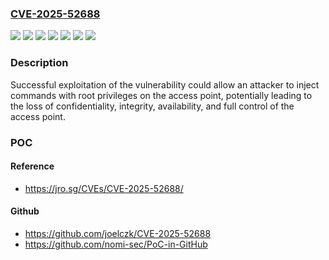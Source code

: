 ### [CVE-2025-52688](https://cve.mitre.org/cgi-bin/cvename.cgi?name=CVE-2025-52688)
![](https://img.shields.io/static/v1?label=Product&message=OmniAccess%20Stellar%20Products&color=blue)
![](https://img.shields.io/static/v1?label=Version&message=AP1100%20AWOS%20versions%205.0.2%20GA%20and%20earlier%20&color=brightgreen)
![](https://img.shields.io/static/v1?label=Version&message=AP1200%20AWOS%20versions%205.0.2%20GA%20and%20earlier%20&color=brightgreen)
![](https://img.shields.io/static/v1?label=Version&message=AP1300%20AWOS%20versions%205.0.2%20GA%20and%20earlier%20&color=brightgreen)
![](https://img.shields.io/static/v1?label=Version&message=AP1400%20AWOS%20versions%205.0.2%20GA%20and%20earlier%20&color=brightgreen)
![](https://img.shields.io/static/v1?label=Version&message=AP1500%20AWOS%20versions%205.0.2%20GA%20and%20earlier%20&color=brightgreen)
![](https://img.shields.io/static/v1?label=Vulnerability&message=CWE-77%20Improper%20Neutralization%20of%20Special%20Elements%20used%20in%20a%20Command%20('Command%20Injection')&color=brightgreen)

### Description

Successful exploitation of the vulnerability could allow an attacker to inject commands with root privileges on the access point, potentially leading to the loss of confidentiality, integrity, availability, and full control of the access point.

### POC

#### Reference
- https://jro.sg/CVEs/CVE-2025-52688/

#### Github
- https://github.com/joelczk/CVE-2025-52688
- https://github.com/nomi-sec/PoC-in-GitHub


